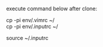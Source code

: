 execute command below after clone:

cp -pi env/.vimrc ~/  
cp -pi env/.inputrc ~/

source ~/.inputrc
